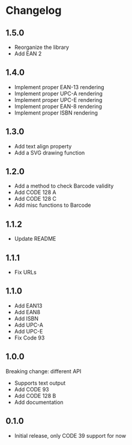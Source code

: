 # Changelog

## 1.5.0

- Reorganize the library
- Add EAN 2

## 1.4.0

- Implement proper EAN-13 rendering
- Implement proper UPC-A rendering
- Implement proper UPC-E rendering
- Implement proper EAN-8 rendering
- Implement proper ISBN rendering

## 1.3.0

- Add text align property
- Add a SVG drawing function

## 1.2.0

- Add a method to check Barcode validity
- Add CODE 128 A
- Add CODE 128 C
- Add misc functions to Barcode

## 1.1.2

- Update README

## 1.1.1

- Fix URLs

## 1.1.0

- Add EAN13
- Add EAN8
- Add ISBN
- Add UPC-A
- Add UPC-E
- Fix Code 93

## 1.0.0

Breaking change: different API

- Supports text output
- Add CODE 93
- Add CODE 128 B
- Add documentation

## 0.1.0

- Initial release, only CODE 39 support for now
